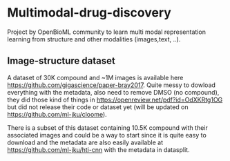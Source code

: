 # Multimodal-drug-discovery

Project by OpenBioML community to learn multi modal representation learning from structure and other modalities (images,text, ..).


## Image-structure dataset

A dataset of 30K compound and ~1M images is available here https://github.com/gigascience/paper-bray2017.
Quite messy to dowload everything with the metadata, also need to remove DMSO (no compound), they did those kind of things in https://openreview.net/pdf?id=OdXKRtg1OG
but did not release their code or dataset yet (will be updated on https://github.com/ml-jku/cloome).

There is a subset of this dataset containing 10.5K compound with their associated images and could be a way to start since it is quite easy to download and the metadata
are also easily available at https://github.com/ml-jku/hti-cnn with the metadata in datasplit. 

